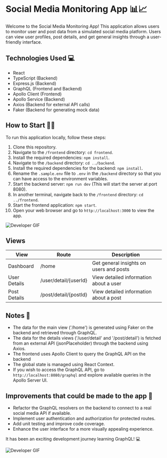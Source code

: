 # Social Media Monitoring App 📊📈

Welcome to the Social Media Monitoring App! This application allows users to monitor user and post data from a simulated social media platform. Users can view user profiles, post details, and get general insights through a user-friendly interface.

## Technologies Used 💻

- React
- TypeScript (Backend)
- Express.js (Backend)
- GraphQL (Frontend and Backend)
- Apollo Client (Frontend)
- Apollo Service (Backend)
- Axios (Backend for external API calls)
- Faker (Backend for generating mock data)

## How to Start 🏃‍♂️

To run this application locally, follow these steps:

1. Clone this repository.
2. Navigate to the `/frontend` directory: `cd frontend`.
3. Install the required dependencies: `npm install`.
4. Navigate to the `/backend` directory: `cd ../backend`.
5. Install the required dependencies for the backend: `npm install`.
6. Rename the `.sample.env` file to `.env` in the `/backend` directory so that you can have access to the environment variables.
7. Start the backend server: `npm run dev` (This will start the server at port 8080).
8. In another terminal, navigate back to the `/frontend` directory: `cd ../frontend`.
9. Start the frontend application: `npm start`.
10. Open your web browser and go to `http://localhost:3000` to view the app.

![Developer GIF](https://serverless.pub/img/the-power-of-serverless-graphql/09-graphql-request.gif)

## Views

| View         | Route                 | Description                             |
| ------------ | --------------------- | --------------------------------------- |
| Dashboard    | /home                 | Get general insights on users and posts |
| User Details | /user/detail/{userId} | View detailed information about a user  |
| Post Details | /post/detail/{postId} | View detailed information about a post  |

## Notes 📝

- The data for the main view ('/home') is generated using Faker on the backend and retrieved through GraphQL.
- The data for the details views ('/user/detail' and '/post/detail') is fetched from an external API (jsonPlaceholder) through the backend using Axios.
- The frontend uses Apollo Client to query the GraphQL API on the backend
- The global state is managed using React Context.
- If you wish to access the GraphQL API, go to `http://localhost:8080/graphql` and explore available queries in the Apollo Server UI.

## Improvements that could be made to the app 🚀

- Refactor the GraphQL resolvers on the backend to connect to a real social media API if available.
- Implement user authentication and authorization for protected routes.
- Add unit testing and improve code coverage.
- Enhance the user interface for a more visually appealing experience.

It has been an exciting development journey learning GraphQL! 💻

![Developer GIF](https://media.tenor.com/bD9vHNiR1rQAAAAM/boom-mind-blown.gif)
